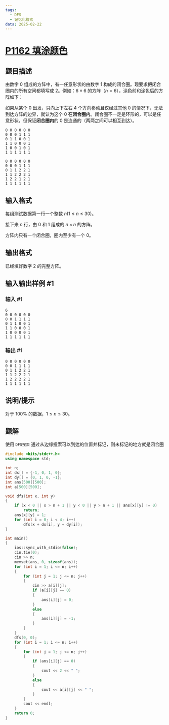 ```yaml
---
tags:
  - DFS
  - 记忆化搜索
data: 2025-02-22
---
```

# [P1162 填涂颜色](https://www.luogu.com.cn/problem/P1162)

## 题目描述

由数字 $0$ 组成的方阵中，有一任意形状的由数字 $1$ 构成的闭合圈。现要求把闭合圈内的所有空间都填写成 $2$。例如：$6\times 6$ 的方阵（$n=6$），涂色前和涂色后的方阵如下：

如果从某个 $0$ 出发，只向上下左右 $4$ 个方向移动且仅经过其他 $0$ 的情况下，无法到达方阵的边界，就认为这个 $0$ **在闭合圈内**。闭合圈不一定是环形的，可以是任意形状，但保证**闭合圈内**的 $0$ 是连通的（两两之间可以相互到达）。

```plain
0 0 0 0 0 0
0 0 0 1 1 1
0 1 1 0 0 1
1 1 0 0 0 1
1 0 0 1 0 1
1 1 1 1 1 1
```
```plain
0 0 0 0 0 0
0 0 0 1 1 1
0 1 1 2 2 1
1 1 2 2 2 1
1 2 2 1 2 1
1 1 1 1 1 1
```

## 输入格式

每组测试数据第一行一个整数 $n(1 \le n \le 30)$。

接下来 $n$ 行，由 $0$ 和 $1$ 组成的 $n \times n$ 的方阵。

方阵内只有一个闭合圈，圈内至少有一个 $0$。

## 输出格式

已经填好数字 $2$ 的完整方阵。

## 输入输出样例 #1

### 输入 #1

```
6
0 0 0 0 0 0
0 0 1 1 1 1
0 1 1 0 0 1
1 1 0 0 0 1
1 0 0 0 0 1
1 1 1 1 1 1
```

### 输出 #1

```
0 0 0 0 0 0
0 0 1 1 1 1
0 1 1 2 2 1
1 1 2 2 2 1
1 2 2 2 2 1
1 1 1 1 1 1
```

## 说明/提示

对于 $100\%$ 的数据，$1 \le n \le 30$。

## 题解

使用 `DFS搜索`
通过从边缘搜索可以到达的位置并标记，则未标记的地方就是闭合圈

```cpp
#include <bits/stdc++.h>
using namespace std;

int n;
int dx[] = {-1, 0, 1, 0};
int dy[] = {0, 1, 0, -1};
int ans[500][500];
int a[500][500];

void dfs(int x, int y)
{
    if (x < 0 || x > n + 1 || y < 0 || y > n + 1 || ans[x][y] != 0)
        return;
    ans[x][y] = 1;
    for (int i = 0; i < 4; i++)
        dfs(x + dx[i], y + dy[i]);
}

int main()
{
    ios::sync_with_stdio(false);
    cin.tie(0);
    cin >> n;
    memset(ans, 0, sizeof(ans));
    for (int i = 1; i <= n; i++)
    {
        for (int j = 1; j <= n; j++)
        {
            cin >> a[i][j];
            if (a[i][j] == 0)
            {
                ans[i][j] = 0;
            }
            else
            {
                ans[i][j] = -1;
            }
        }
    }
    dfs(0, 0);
    for (int i = 1; i <= n; i++)
    {
        for (int j = 1; j <= n; j++)
        {
            if (ans[i][j] == 0)
            {
                cout << 2 << " ";
            }
            else
            {
                cout << a[i][j] << " ";
            }
        }
        cout << endl;
    }
    return 0;
}
```
